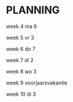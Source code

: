 # PLANNING
week 4 ma 6

week 5 vr 3

week 6 do 7

week 7 di 2

week 8 wo 3

week 9 voorjaarsvakantie

week 10 di 3
